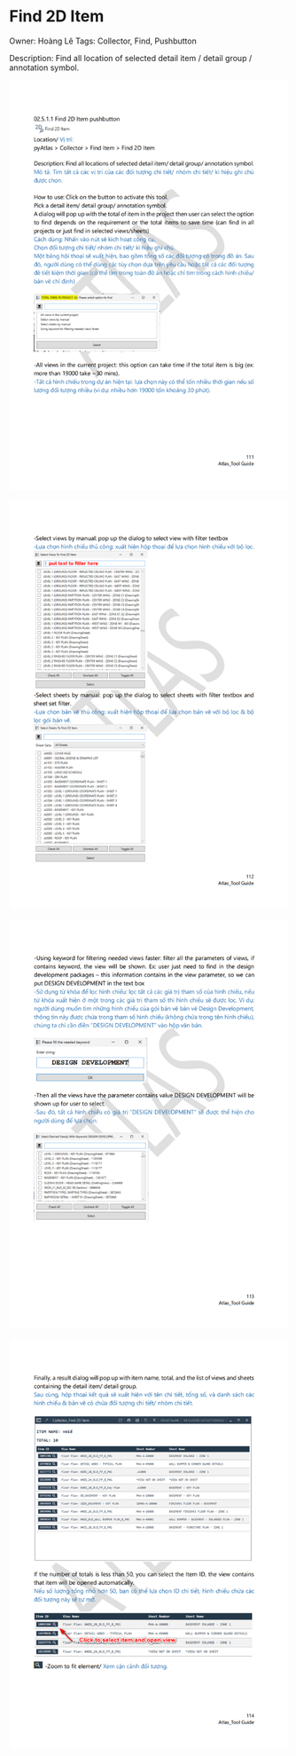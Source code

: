 # Find 2D Item

Owner: Hoàng Lê
Tags: Collector, Find, Pushbutton

Description: Find all location of selected detail item / detail group / annotation symbol.

![Screenshot 2023-11-22 174358.png](Find%202D%20Item%20fd5df2688af845beaa366d88c67a736c/Screenshot_2023-11-22_174358.png)

![Screenshot 2023-11-22 174420.png](Find%202D%20Item%20fd5df2688af845beaa366d88c67a736c/Screenshot_2023-11-22_174420.png)

![Screenshot 2023-11-22 174444.png](Find%202D%20Item%20fd5df2688af845beaa366d88c67a736c/Screenshot_2023-11-22_174444.png)

![Screenshot 2023-11-22 174533.png](Find%202D%20Item%20fd5df2688af845beaa366d88c67a736c/Screenshot_2023-11-22_174533.png)